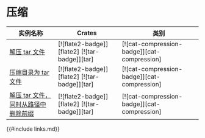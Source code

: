 # 压缩

<!--
> [compression.md](https://github.com/rust-lang-nursery/rust-cookbook/blob/master/src/compression.md)
> <br />
> commit 97dabe59ae705bf6a2aaebbcd1d189ec2a83f98b - 2018.07.11
-->

| 实例名称 | Crates | 类别 |
|--------|--------|------------|
| [解压 tar 文件][ex-tar-decompress] | [![flate2-badge]][flate2] [![tar-badge]][tar] | [![cat-compression-badge]][cat-compression] |
| [压缩目录为 tar 文件][ex-tar-compress] | [![flate2-badge]][flate2] [![tar-badge]][tar] | [![cat-compression-badge]][cat-compression] |
| [解压 tar 文件，同时从路径中删除前缀][ex-tar-strip-prefix] | [![flate2-badge]][flate2] [![tar-badge]][tar] | [![cat-compression-badge]][cat-compression] |

[ex-tar-decompress]: compression/tar.html#decompress-a-tarball
[ex-tar-compress]: compression/tar.html#compress-a-directory-into-tarball
[ex-tar-strip-prefix]: compression/tar.html#decompress-a-tarball-while-removing-a-prefix-from-the-paths

{{#include links.md}}

